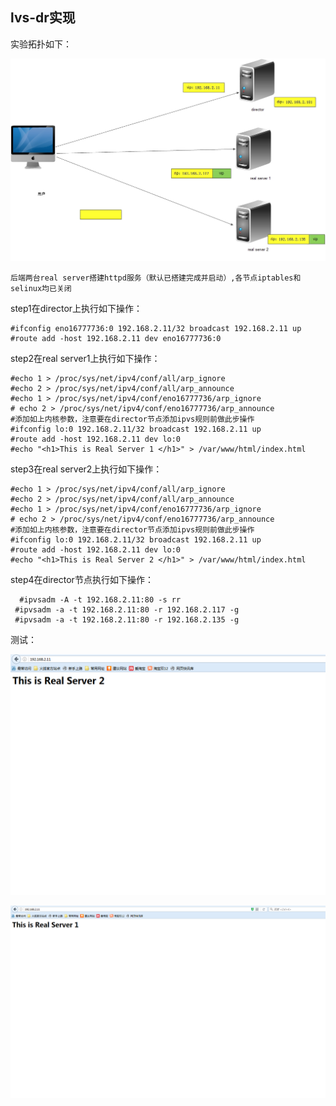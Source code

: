 ## **lvs-dr实现**

实验拓扑如下： 

![lvs_dr拓扑.jpg-98.4kB](images/lvs_dr%E6%8B%93%E6%89%91.jpg)

```
后端两台real server搭建httpd服务（默认已搭建完成并启动）,各节点iptables和selinux均已关闭
```

 step1在director上执行如下操作：

```
#ifconfig eno16777736:0 192.168.2.11/32 broadcast 192.168.2.11 up
#route add -host 192.168.2.11 dev eno16777736:0
```

step2在real server1上执行如下操作：

```
#echo 1 > /proc/sys/net/ipv4/conf/all/arp_ignore
#echo 2 > /proc/sys/net/ipv4/conf/all/arp_announce
#echo 1 > /proc/sys/net/ipv4/conf/eno16777736/arp_ignore
# echo 2 > /proc/sys/net/ipv4/conf/eno16777736/arp_announce
#添加如上内核参数，注意要在director节点添加ipvs规则前做此步操作
#ifconfig lo:0 192.168.2.11/32 broadcast 192.168.2.11 up
#route add -host 192.168.2.11 dev lo:0
#echo "<h1>This is Real Server 1 </h1>" > /var/www/html/index.html
```

 step3在real server2上执行如下操作：

```
#echo 1 > /proc/sys/net/ipv4/conf/all/arp_ignore
#echo 2 > /proc/sys/net/ipv4/conf/all/arp_announce
#echo 1 > /proc/sys/net/ipv4/conf/eno16777736/arp_ignore
# echo 2 > /proc/sys/net/ipv4/conf/eno16777736/arp_announce
#添加如上内核参数，注意要在director节点添加ipvs规则前做此步操作
#ifconfig lo:0 192.168.2.11/32 broadcast 192.168.2.11 up
#route add -host 192.168.2.11 dev lo:0
#echo "<h1>This is Real Server 2 </h1>" > /var/www/html/index.html
```

step4在director节点执行如下操作：

```
  #ipvsadm -A -t 192.168.2.11:80 -s rr
 #ipvsadm -a -t 192.168.2.11:80 -r 192.168.2.117 -g
 #ipvsadm -a -t 192.168.2.11:80 -r 192.168.2.135 -g
```

测试： 


 ![QQ图片20161212213930.png-30.4kB](images/QQ%E5%9B%BE%E7%89%8720161212213930.png) 

 ![QQ图片20161212213938.png-40.2kB](images/QQ%E5%9B%BE%E7%89%8720161212213938.png)

